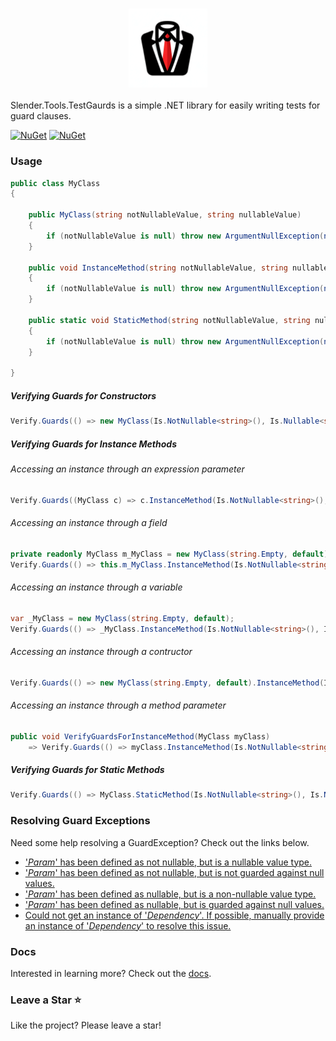 <h3 align=center>
<img src="media/Slender 1024.png" width=25%>
</h3>


Slender.Tools.TestGaurds is a simple .NET library for easily writing tests for guard clauses.

[![NuGet](https://img.shields.io/nuget/v/Slender.Tools.VerifyGuards)](https://www.nuget.org/packages/Slender.Tools.VerifyGuards) [![NuGet](https://img.shields.io/nuget/dt/Slender.Tools.VerifyGuards)](https://www.nuget.org/packages/Slender.Tools.VerifyGuards)
### Usage
```c#
public class MyClass
{

    public MyClass(string notNullableValue, string nullableValue)
    {
        if (notNullableValue is null) throw new ArgumentNullException(nameof(notNullableValue));
    }
    
    public void InstanceMethod(string notNullableValue, string nullableValue)
    {
        if (notNullableValue is null) throw new ArgumentNullException(nameof(notNullableValue));
    }
    
    public static void StaticMethod(string notNullableValue, string nullableValue)
    {
        if (notNullableValue is null) throw new ArgumentNullException(nameof(notNullableValue));
    }

}
```
##### Verifying Guards for Constructors
```c#
Verify.Guards(() => new MyClass(Is.NotNullable<string>(), Is.Nullable<string>()));
```
##### Verifying Guards for Instance Methods
###### Accessing an instance through an expression parameter
```c#
Verify.Guards((MyClass c) => c.InstanceMethod(Is.NotNullable<string>(), Is.Nullable<string>()));
```
###### Accessing an instance through a field
```c#
private readonly MyClass m_MyClass = new MyClass(string.Empty, default);
Verify.Guards(() => this.m_MyClass.InstanceMethod(Is.NotNullable<string>(), Is.Nullable<string>()));
```
###### Accessing an instance through a variable
```c#
var _MyClass = new MyClass(string.Empty, default);
Verify.Guards(() => _MyClass.InstanceMethod(Is.NotNullable<string>(), Is.Nullable<string>()));
```
###### Accessing an instance through a contructor
```c#
Verify.Guards(() => new MyClass(string.Empty, default).InstanceMethod(Is.NotNullable<string>(), Is.Nullable<string>()));
```
###### Accessing an instance through a method parameter
```c#
public void VerifyGuardsForInstanceMethod(MyClass myClass)
    => Verify.Guards(() => myClass.InstanceMethod(Is.NotNullable<string>(), Is.Nullable<string>()));
```
##### Verifying Guards for Static Methods
```c#
Verify.Guards(() => MyClass.StaticMethod(Is.NotNullable<string>(), Is.Nullable<string>()));
```
### Resolving Guard Exceptions
Need some help resolving a GuardException? Check out the links below.
- ['_Param_' has been defined as not nullable, but is a nullable value type.](docs/README.GuardException.NotNullableNullValueType.md 'Click for help')
- ['_Param_' has been defined as not nullable, but is not guarded against null values.](docs/README.GuardException.UnguardedNotNullable.md 'Click for help')
- ['_Param_' has been defined as nullable, but is a non-nullable value type.](docs/README.GuardException.NullableNotNullValueType.md 'Click for help')
- ['_Param_' has been defined as nullable, but is guarded against null values.](docs/README.GuardException.GuardedNullable.md 'Click for help')
- [Could not get an instance of '_Dependency_'. If possible, manually provide an instance of '_Dependency_' to resolve this issue.](docs/README.GuardException.InstanceResolutionFailure.md 'Click for help')
### Docs
Interested in learning more? Check out the [docs](docs/Slender.Tools.VerifyGuards.md 'Slender.Tools.VerifyGuards').
### Leave a Star :star:
Like the project? Please leave a star!